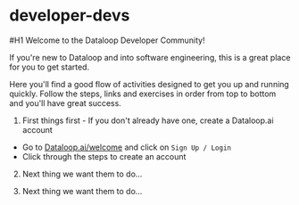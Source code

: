 # developer-devs

#H1 Welcome to the Dataloop Developer Community!

If you're new to Dataloop and into software engineering, this is a great place for you to get started.

Here you'll find a good flow of activities designed to get you up and running quickly.  Follow the steps, links and exercises in order from top to bottom and you'll have great success.

1. First things first - If you don't already have one, create a Dataloop.ai account
- Go to [Dataloop.ai/welcome](https://www.example.com) and click on `Sign Up / Login`
- Click through the steps to create an account

2. Next thing we want them to do...

3. Next thing we want them to do...
